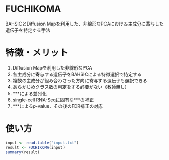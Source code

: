 # FUCHIKOMA
BAHSICとDiffusion Mapを利用した、非線形なPCAにおける主成分に寄与した遺伝子を特定する手法

# 特徴・メリット
1. Diffusion Mapを利用した非線形なPCA
2. 各主成分に寄与する遺伝子をBAHSICによる特徴選択で特定する
3. 複数の主成分が組み合わさった方向に寄与する遺伝子も選択できる
4. あらかじめクラス数の判定をする必要がない（教師無し）
5. ***による並列化
6. single-cell RNA-Seqに固有な***の補正
7. ***による$p$-value、その後のFDR補正の対応

# 使い方
```r
input <- read.table("input.txt")
result <- FUCHIKOMA(input)
summary(result)
```
